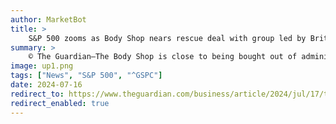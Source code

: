 ```yaml
---
author: MarketBot
title: >
    S&P 500 zooms as Body Shop nears rescue deal with group led by British cosmetics tycoon
summary: >
    © The Guardian—The Body Shop is close to being bought out of administration after it agreed to exclusive rescue talks with a consortium led by the British cosmetics tycoon Mike Jatania.
image: up1.png
tags: ["News", "S&P 500", "^GSPC"]
date: 2024-07-16
redirect_to: https://www.theguardian.com/business/article/2024/jul/17/the-body-shop-administrators-close-to-deal-with-investment-firm-aurea
redirect_enabled: true
---
```

